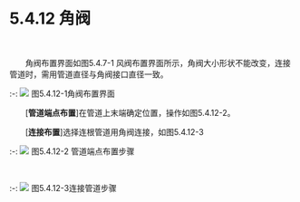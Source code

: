 # 5.4.12 角阀
<br/>

&emsp;&emsp;角阀布置界面如图5.4.7\-1 风阀布置界面所示，角阀大小形状不能改变，连接管道时，需用管道直径与角阀接口直径一致。
<br/>

:-: ![](images/218.png)
图5.4.12\-1角阀布置界面
<br/>

&emsp;&emsp;\[**管道端点布置**\]在管道上末端确定位置，操作如图5.4.12\-2。

&emsp;&emsp;\[**连接布置**\]选择连根管道用角阀连接，如图5.4.12\-3
<br/>

:-: ![](images/219.png)
图5.4.12\-2 管道端点布置步骤

<br/>

:-: ![](images/220.png)
图5.4.12\-3连接管道步骤
<br/>
